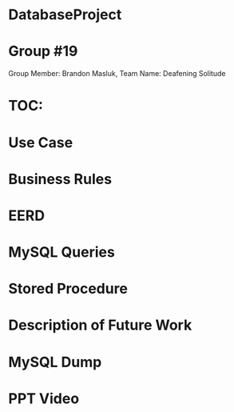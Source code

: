 # DatabaseProject
# Group #19
Group Member: Brandon Masluk,
Team Name: Deafening Solitude
# TOC:
# Use Case
# Business Rules
# EERD
# MySQL Queries
# Stored Procedure
# Description of Future Work
# MySQL Dump
# PPT Video
